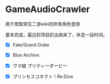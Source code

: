 # GameAudioCrawler

用于爬取常见二游wiki的所有角色音频

基本完成，最近赶项目赶出病来了，休息一段时间。

 - [x] Fate/Grand Order
 
 - [x] Blue Archive
 
 - [x] ウマ娘 プリティーダービー

 - [x] プリンセスコネクト！Re:Dive
